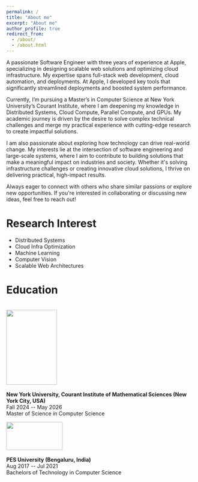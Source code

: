 ```yaml
---
permalink: /
title: "About me"
excerpt: "About me"
author_profile: true
redirect_from: 
  - /about/
  - /about.html
---
```

A passionate Software Engineer with three years of experience at Apple, specializing in designing scalable web solutions and optimizing cloud infrastructure. My expertise spans full-stack web development, cloud automation, and deployments. At Apple, I developed key tools that significantly streamlined deployments and boosted system performance.

Currently, I’m pursuing a Master’s in Computer Science at New York University’s Courant Institute, where I am deepening my knowledge in Distributed Systems, Cloud Compute, Parallel Compute, and GPUs. My academic journey is driven by the desire to solve complex technical challenges and merge my practical experience with cutting-edge research to create impactful solutions. 

I am also passionate about exploring how technology can drive real-world change. My interests lie at the intersection of software engineering and large-scale systems, where I aim to contribute to building solutions that make a meaningful impact on industries and society. Whether it's solving infrastructure challenges or creating innovative cloud solutions, I thrive on delivering practical, high-impact results.

Always eager to connect with others who share similar passions or explore new opportunities. If you're interested in collaborating or discussing new ideas, feel free to reach out!


# Research Interest
* Distributed Systems
* Cloud Infra Optimization
* Machine Learning
* Computer Vision
* Scalable Web Architectures



# Education
<br>
<img width="135" height="200" src="https://abhishekch47.github.io/images/NYUCourant.jpg"/> <br>
<br>
<b>New York University, Courant Institute of Mathematical Sciences (New York City, USA)</b> <br>
Fall 2024 -- May 2026<br>
Master of Science in Computer Science<br>

<img width="150" height="75" src="https://abhishekch47.github.io/images/pes.png"/> <br>
<br>
<b>PES University (Bengaluru, India)</b> <br>
Aug 2017 -- Jul 2021<br>
Bachelors of Technology in Computer Science<br>



